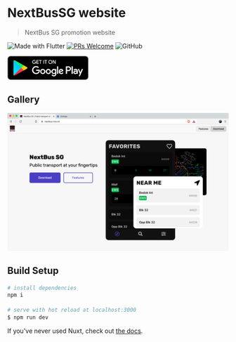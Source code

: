 # NextBusSG website

> NextBus SG promotion website

![Made with Flutter](https://img.shields.io/badge/Made%20With-Nuxt-008c78?style=flat-square)
[![PRs Welcome](https://img.shields.io/badge/PRs-welcome-brightgreen.svg?style=flat-square)](http://makeapullrequest.com)
![GitHub](https://img.shields.io/github/license/themindstorm/NextBusSg?style=flat-square)

<a href='https://play.google.com/store/apps/details?id=com.themindstorm.nextbussg&pcampaignid=pcampaignidMKT-Other-global-all-co-prtnr-py-PartBadge-Mar2515-1'><img height="55" alt='Get it on Google Play' src='./readme-images/badges/google_play.png'/></a>

## Gallery
![Web view](./readme-images/gallery/web1.png)

## Build Setup

```bash
# install dependencies
npm i

# serve with hot reload at localhost:3000
$ npm run dev
```

If you've never used Nuxt, check out [the docs](https://nuxtjs.org).
